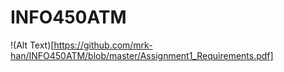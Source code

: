 # INFO450ATM
!(Alt Text)[https://github.com/mrk-han/INFO450ATM/blob/master/Assignment1_Requirements.pdf]
